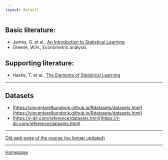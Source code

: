 ```yaml
---
layout: default
---
```


## Basic literature:

+ James, G. et al., [An Introduction to Statistical Learning](http://faculty.marshall.usc.edu/gareth-james/ISL/)
+ Greene, W.H., Econometric analysis

## Supporting literature:

+ Hastie, T. et al., [The Elements of
Statistical Learning](https://web.stanford.edu/~hastie/ElemStatLearn/) 

--- 

## Datasets

+ [https://vincentarelbundock.github.io/Rdatasets/datasets.html](https://vincentarelbundock.github.io/Rdatasets/datasets.html)
+ [https://r-dir.com/reference/datasets.html](https://r-dir.com/reference/datasets.html)

---

[Old web page of the course (no longer updated)](https://sites.google.com/site/econometricseminar/4ek417) 


--- 

[Homepage](./)
